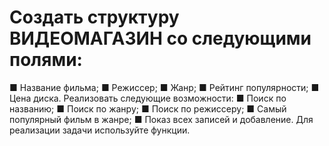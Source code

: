 # Создать структуру ВИДЕОМАГАЗИН со следующими полями:
■ Название фильма;
■ Режиссер;
■ Жанр;
■ Рейтинг популярности;
■ Цена диска.
Реализовать следующие возможности:
■ Поиск по названию;
■ Поиск по жанру;
■ Поиск по режиссеру;
■ Самый популярный фильм в жанре;
■ Показ всех записей и добавление.
Для реализации задачи используйте функции.

